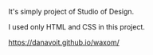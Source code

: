 It's simply project of Studio of Design.

I used only HTML and CSS in this project.

 https://danavoit.github.io/waxom/ 

